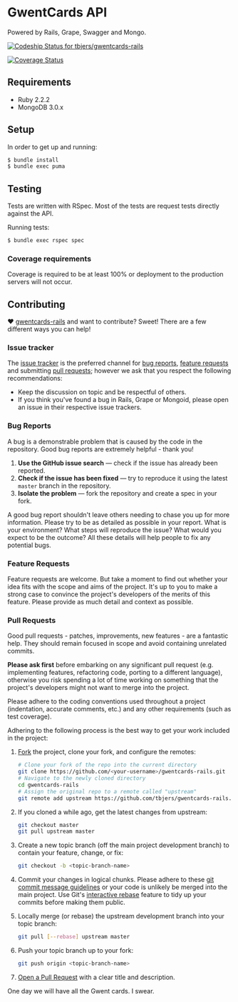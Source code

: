 # GwentCards API

Powered by Rails, Grape, Swagger and Mongo.

[![Codeship Status for tbjers/gwentcards-rails](https://codeship.com/projects/ec700160-5aa5-0133-b365-42a590b6b454/status?branch=master)](https://codeship.com/projects/110478)

[![Coverage Status](https://coveralls.io/repos/tbjers/gwentcards-rails/badge.svg?branch=master&service=bitbucket)](https://coveralls.io/bitbucket/tbjers/gwentcards-rails?branch=master)

## Requirements

* Ruby 2.2.2
* MongoDB 3.0.x

## Setup

In order to get up and running:

```sh
$ bundle install
$ bundle exec puma
```

## Testing

Tests are written with RSpec. Most of the tests are request tests directly against the API.

Running tests:

```sh
$ bundle exec rspec spec
```

### Coverage requirements

Coverage is required to be at least 100% or deployment to the production servers will not occur.

## Contributing

♥ [gwentcards-rails](https://github.com/tbjers/gwentcards-rails) and want to contribute? Sweet! There are a few different ways you can help!

### Issue tracker

The [issue tracker](https://github.com/tbjers/gwentcards-rails/issues) is the preferred channel for [bug reports](#bugs), [feature requests](#features) and submitting [pull requests](#pull-requests); however we ask that you respect the following recommendations:

* Keep the discussion on topic and be respectful of others.
* If you think you've found a bug in Rails, Grape or Mongoid, please open an issue in their respective issue trackers.

<a name="bugs"></a>
### Bug Reports

A bug is a demonstrable problem that is caused by the code in the repository. Good bug reports are extremely helpful - thank you!

1. **Use the GitHub issue search** — check if the issue has already been reported.
2. **Check if the issue has been fixed** — try to reproduce it using the latest `master` branch in the repository.
3. **Isolate the problem** — fork the repository and create a spec in your fork.

A good bug report shouldn't leave others needing to chase you up for more information. Please try to be as detailed as possible in your report. What is your environment? What steps will reproduce the issue? What would you expect to be the outcome? All these details will help people to fix any potential bugs.

<a name="features"></a>
### Feature Requests

Feature requests are welcome. But take a moment to find out whether your idea fits with the scope and aims of the project. It's up to you to make a strong case to convince the project's developers of the merits of this feature. Please provide as much detail and context as possible.

<a name="pull-requests"></a>
### Pull Requests

Good pull requests - patches, improvements, new features - are a fantastic help. They should remain focused in scope and avoid containing unrelated commits.

**Please ask first** before embarking on any significant pull request (e.g. implementing features, refactoring code, porting to a different language), otherwise you risk spending a lot of time working on something that the project's developers might not want to merge into the project.

Please adhere to the coding conventions used throughout a project (indentation, accurate comments, etc.) and any other requirements (such as test coverage).

Adhering to the following process is the best way to get your work included in the project:

1. [Fork](https://help.github.com/articles/fork-a-repo/) the project, clone your fork, and configure the remotes:

   ```bash
   # Clone your fork of the repo into the current directory
   git clone https://github.com/<your-username>/gwentcards-rails.git
   # Navigate to the newly cloned directory
   cd gwentcards-rails
   # Assign the original repo to a remote called "upstream"
   git remote add upstream https://github.com/tbjers/gwentcards-rails.git
   ```
2. If you cloned a while ago, get the latest changes from upstream:

   ```bash
   git checkout master
   git pull upstream master
   ```
3. Create a new topic branch (off the main project development branch) to contain your feature, change, or fix:

   ```bash
   git checkout -b <topic-branch-name>
   ```
4. Commit your changes in logical chunks. Please adhere to these [git commit message guidelines](http://tbaggery.com/2008/04/19/a-note-about-git-commit-messages.html) or your code is unlikely be merged into the main project. Use Git's [interactive rebase](https://help.github.com/articles/about-git-rebase/) feature to tidy up your commits before making them public.
5. Locally merge (or rebase) the upstream development branch into your topic branch:

   ```bash
   git pull [--rebase] upstream master
   ```
6. Push your topic branch up to your fork:

   ```bash
   git push origin <topic-branch-name>
   ```
7. [Open a Pull Request](https://help.github.com/articles/using-pull-requests/)
    with a clear title and description.

One day we will have all the Gwent cards. I swear.
